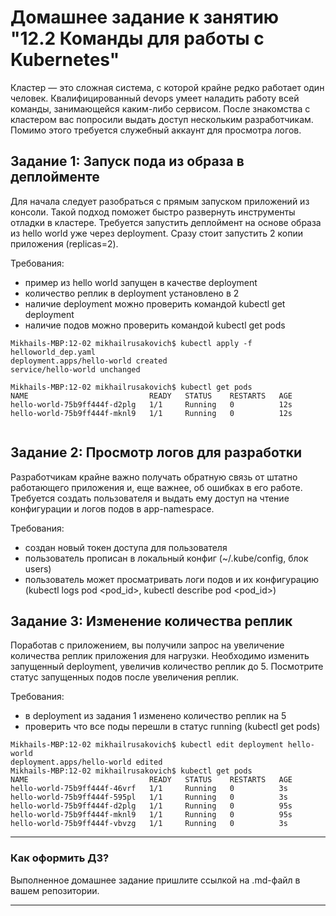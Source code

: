 # Домашнее задание к занятию "12.2 Команды для работы с Kubernetes"
Кластер — это сложная система, с которой крайне редко работает один человек. Квалифицированный devops умеет наладить работу всей команды, занимающейся каким-либо сервисом.
После знакомства с кластером вас попросили выдать доступ нескольким разработчикам. Помимо этого требуется служебный аккаунт для просмотра логов.

## Задание 1: Запуск пода из образа в деплойменте
Для начала следует разобраться с прямым запуском приложений из консоли. Такой подход поможет быстро развернуть инструменты отладки в кластере. Требуется запустить деплоймент на основе образа из hello world уже через deployment. Сразу стоит запустить 2 копии приложения (replicas=2). 

Требования:
 * пример из hello world запущен в качестве deployment
 * количество реплик в deployment установлено в 2
 * наличие deployment можно проверить командой kubectl get deployment
 * наличие подов можно проверить командой kubectl get pods

```commandline
Mikhails-MBP:12-02 mikhailrusakovich$ kubectl apply -f helloworld_dep.yaml 
deployment.apps/hello-world created
service/hello-world unchanged

Mikhails-MBP:12-02 mikhailrusakovich$ kubectl get pods
NAME                           READY   STATUS    RESTARTS   AGE
hello-world-75b9ff444f-d2plg   1/1     Running   0          12s
hello-world-75b9ff444f-mknl9   1/1     Running   0          12s


```

## Задание 2: Просмотр логов для разработки
Разработчикам крайне важно получать обратную связь от штатно работающего приложения и, еще важнее, об ошибках в его работе. 
Требуется создать пользователя и выдать ему доступ на чтение конфигурации и логов подов в app-namespace.

Требования: 
 * создан новый токен доступа для пользователя
 * пользователь прописан в локальный конфиг (~/.kube/config, блок users)
 * пользователь может просматривать логи подов и их конфигурацию (kubectl logs pod <pod_id>, kubectl describe pod <pod_id>)


## Задание 3: Изменение количества реплик 
Поработав с приложением, вы получили запрос на увеличение количества реплик приложения для нагрузки. Необходимо изменить запущенный deployment, увеличив количество реплик до 5. Посмотрите статус запущенных подов после увеличения реплик. 

Требования:
 * в deployment из задания 1 изменено количество реплик на 5
 * проверить что все поды перешли в статус running (kubectl get pods)

```commandline
Mikhails-MBP:12-02 mikhailrusakovich$ kubectl edit deployment hello-world
deployment.apps/hello-world edited
Mikhails-MBP:12-02 mikhailrusakovich$ kubectl get pods
NAME                           READY   STATUS    RESTARTS   AGE
hello-world-75b9ff444f-46vrf   1/1     Running   0          3s
hello-world-75b9ff444f-595pl   1/1     Running   0          3s
hello-world-75b9ff444f-d2plg   1/1     Running   0          95s
hello-world-75b9ff444f-mknl9   1/1     Running   0          95s
hello-world-75b9ff444f-vbvzg   1/1     Running   0          3s

```

---

### Как оформить ДЗ?

Выполненное домашнее задание пришлите ссылкой на .md-файл в вашем репозитории.

---
